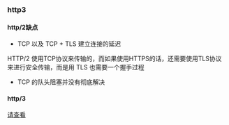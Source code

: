 ### http3

#### http/2缺点

- TCP 以及 TCP + TLS 建立连接的延迟

HTTP/2 使用TCP协议来传输的，而如果使用HTTPS的话，还需要使用TLS协议来进行安全传输，而是用 TLS 也需要一个握手过程

- TCP 的队头阻塞并没有彻底解决

#### http/3

[请查看](https://www.jianshu.com/p/01567223e611)